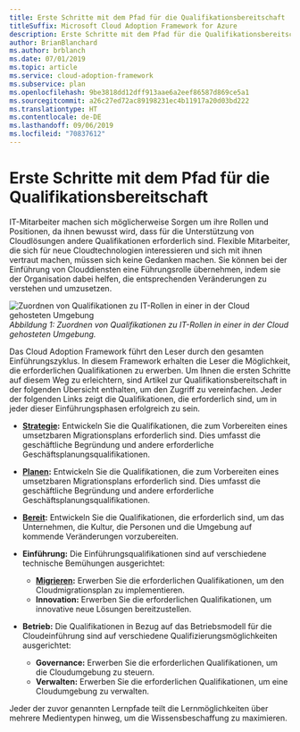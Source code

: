```yaml
---
title: Erste Schritte mit dem Pfad für die Qualifikationsbereitschaft
titleSuffix: Microsoft Cloud Adoption Framework for Azure
description: Erste Schritte mit dem Pfad für die Qualifikationsbereitschaft
author: BrianBlanchard
ms.author: brblanch
ms.date: 07/01/2019
ms.topic: article
ms.service: cloud-adoption-framework
ms.subservice: plan
ms.openlocfilehash: 9be3818dd12dff913aae6a2eef86587d869ce5a1
ms.sourcegitcommit: a26c27ed72ac89198231ec4b11917a20d03bd222
ms.translationtype: HT
ms.contentlocale: de-DE
ms.lasthandoff: 09/06/2019
ms.locfileid: "70837612"
---
```

# <a name="getting-started-on-a-skills-readiness-path"></a>Erste Schritte mit dem Pfad für die Qualifikationsbereitschaft

IT-Mitarbeiter machen sich möglicherweise Sorgen um ihre Rollen und Positionen, da ihnen bewusst wird, dass für die Unterstützung von Cloudlösungen andere Qualifikationen erforderlich sind. Flexible Mitarbeiter, die sich für neue Cloudtechnologien interessieren und sich mit ihnen vertraut machen, müssen sich keine Gedanken machen. Sie können bei der Einführung von Clouddiensten eine Führungsrolle übernehmen, indem sie der Organisation dabei helfen, die entsprechenden Veränderungen zu verstehen und umzusetzen.

![Zuordnen von Qualifikationen zu IT-Rollen in einer in der Cloud gehosteten Umgebung](../_images/skills-guidance.png)
*Abbildung 1: Zuordnen von Qualifikationen zu IT-Rollen in einer in der Cloud gehosteten Umgebung.*

Das Cloud Adoption Framework führt den Leser durch den gesamten Einführungszyklus. In diesem Framework erhalten die Leser die Möglichkeit, die erforderlichen Qualifikationen zu erwerben. Um Ihnen die ersten Schritte auf diesem Weg zu erleichtern, sind Artikel zur Qualifikationsbereitschaft in der folgenden Übersicht enthalten, um den Zugriff zu vereinfachen. Jeder der folgenden Links zeigt die Qualifikationen, die erforderlich sind, um in jeder dieser Einführungsphasen erfolgreich zu sein.

- **[Strategie](../business-strategy/suggested-skills.md):** Entwickeln Sie die Qualifikationen, die zum Vorbereiten eines umsetzbaren Migrationsplans erforderlich sind. Dies umfasst die geschäftliche Begründung und andere erforderliche Geschäftsplanungsqualifikationen.
- **[Planen](./suggested-skills.md):** Entwickeln Sie die Qualifikationen, die zum Vorbereiten eines umsetzbaren Migrationsplans erforderlich sind. Dies umfasst die geschäftliche Begründung und andere erforderliche Geschäftsplanungsqualifikationen.
- **[Bereit](../ready/suggested-skills.md):** Entwickeln Sie die Qualifikationen, die erforderlich sind, um das Unternehmen, die Kultur, die Personen und die Umgebung auf kommende Veränderungen vorzubereiten.

- **Einführung:** Die Einführungsqualifikationen sind auf verschiedene technische Bemühungen ausgerichtet:
  - **[Migrieren](../migrate/expanded-scope/suggested-skills.md):** Erwerben Sie die erforderlichen Qualifikationen, um den Cloudmigrationsplan zu implementieren.
  - **Innovation:** Erwerben Sie die erforderlichen Qualifikationen, um innovative neue Lösungen bereitzustellen.

- **Betrieb:** Die Qualifikationen in Bezug auf das Betriebsmodell für die Cloudeinführung sind auf verschiedene Qualifizierungsmöglichkeiten ausgerichtet:
  - **Governance:** Erwerben Sie die erforderlichen Qualifikationen, um die Cloudumgebung zu steuern.
  - **Verwalten:** Erwerben Sie die erforderlichen Qualifikationen, um eine Cloudumgebung zu verwalten.

Jeder der zuvor genannten Lernpfade teilt die Lernmöglichkeiten über mehrere Medientypen hinweg, um die Wissensbeschaffung zu maximieren.
